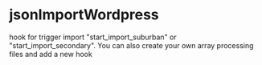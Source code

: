 # jsonImportWordpress 

hook for trigger import "start_import_suburban" or "start_import_secondary". You can also create your own array processing files and add a new hook
